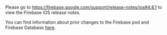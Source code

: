 Please go to https://firebase.google.com/support/release-notes/ios#4.8.1
to view the Firebase iOS release notes.

You can find information about prior changes to the Firebase pod and Firebase
Database [here](https://www.firebase.com/docs/ios/changelog.html).
